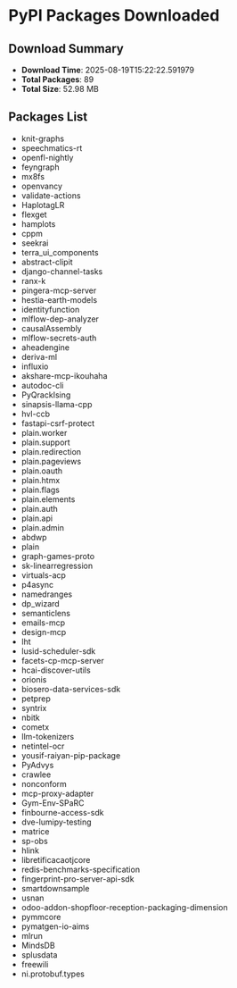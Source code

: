 # PyPI Packages Downloaded

## Download Summary
- **Download Time**: 2025-08-19T15:22:22.591979
- **Total Packages**: 89
- **Total Size**: 52.98 MB

## Packages List
- knit-graphs
- speechmatics-rt
- openfl-nightly
- feyngraph
- mx8fs
- openvancy
- validate-actions
- HaplotagLR
- flexget
- hamplots
- cppm
- seekrai
- terra_ui_components
- abstract-clipit
- django-channel-tasks
- ranx-k
- pingera-mcp-server
- hestia-earth-models
- identityfunction
- mlflow-dep-analyzer
- causalAssembly
- mlflow-secrets-auth
- aheadengine
- deriva-ml
- influxio
- akshare-mcp-ikouhaha
- autodoc-cli
- PyQrackIsing
- sinapsis-llama-cpp
- hvl-ccb
- fastapi-csrf-protect
- plain.worker
- plain.support
- plain.redirection
- plain.pageviews
- plain.oauth
- plain.htmx
- plain.flags
- plain.elements
- plain.auth
- plain.api
- plain.admin
- abdwp
- plain
- graph-games-proto
- sk-linearregression
- virtuals-acp
- p4async
- namedranges
- dp_wizard
- semanticlens
- emails-mcp
- design-mcp
- lht
- lusid-scheduler-sdk
- facets-cp-mcp-server
- hcai-discover-utils
- orionis
- biosero-data-services-sdk
- petprep
- syntrix
- nbitk
- cometx
- llm-tokenizers
- netintel-ocr
- yousif-raiyan-pip-package
- PyAdvys
- crawlee
- nonconform
- mcp-proxy-adapter
- Gym-Env-SPaRC
- finbourne-access-sdk
- dve-lumipy-testing
- matrice
- sp-obs
- hlink
- libretificacaotjcore
- redis-benchmarks-specification
- fingerprint-pro-server-api-sdk
- smartdownsample
- usnan
- odoo-addon-shopfloor-reception-packaging-dimension
- pymmcore
- pymatgen-io-aims
- mlrun
- MindsDB
- splusdata
- freewili
- ni.protobuf.types
